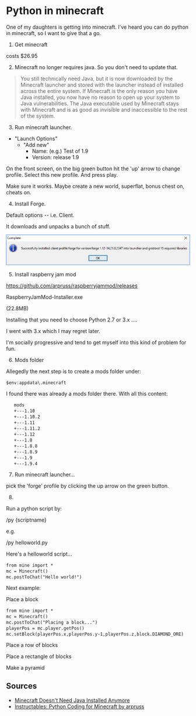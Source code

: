 # Python in minecraft

One of my daughters is getting into minecraft. I've heard you can do python in minecraft, so I want to give that a go.



1. Get minecraft

costs $26.95

2. Minecraft no longer requires java. So you don't need to update that.

> You still technically need Java, but it is now downloaded by the Minecraft launcher and stored with the launcher instead of installed across the entire system. If Minecraft is the only reason you have Java installed, you now have no reason to open up your system to Java vulnerabilities. The Java executable used by Minecraft stays with Minecraft and is as good as invisible and inaccessible to the rest of the system. 


3. Run minecraft launcher.

* "Launch Options"
  * "Add new"
    * Name: (e.g.) Test of 1.9
    * Version:  release 1.9  

On the front screen, on the big green button hit the 'up' arrow to change profile. Select this new profile. And press play.    
    
Make sure it works.
Maybe create a new world, superflat, bonus chest on, cheats on.

    
4. Install Forge.

Default options -- i.e. Client.

It downloads and unpacks a bunch of stuff.

![forge_install_success.png](forge_install_success.png)


5. Install raspberry jam mod


https://github.com/arpruss/raspberryjammod/releases

RaspberryJamMod-Installer.exe

(22.8MB)

Installing that you need to choose Python 2.7 or 3.x ....

I went with 3.x which I may regret later.

I'm socially progressive and tend to get myself into this kind of problem for fun.


6. Mods folder

Allegedly the next step is to create a mods folder under:

    $env:appdata\.minecraft

I found there was already a mods folder there. With all this content:


       mods
       +---1.10
       +---1.10.2
       +---1.11
       +---1.11.2
       +---1.12
       +---1.8
       +---1.8.8
       +---1.8.9
       +---1.9
       +---1.9.4        
        

7. Run minecraft launcher...

pick the 'forge' profile by clicking the up arrow on the green button.


8. 

Run a python script by:

/py {scriptname}


e.g.

/py helloworld.py


Here's a helloworld script...

    from mine import *
    mc = Minecraft()
    mc.postToChat("Hello world!")


Next example:

Place a block

    from mine import *
    mc = Minecraft()
    mc.postToChat("Placing a block...")
    playerPos = mc.player.getPos()
    mc.setBlock(playerPos.x,playerPos.y-1,playerPos.z,block.DIAMOND_ORE)


Place a row of blocks




Place a rectangle of blocks


Make a pyramid





## Sources

 * [Minecraft Doesn't Need Java Installed Anymore](https://www.howtogeek.com/210907/minecraft-doesnt-need-java-installed-anymore-its-time-to-remove-it/)
 * [Instructables: Python Coding for Minecraft by arpruss](http://www.instructables.com/id/Python-coding-for-Minecraft/)